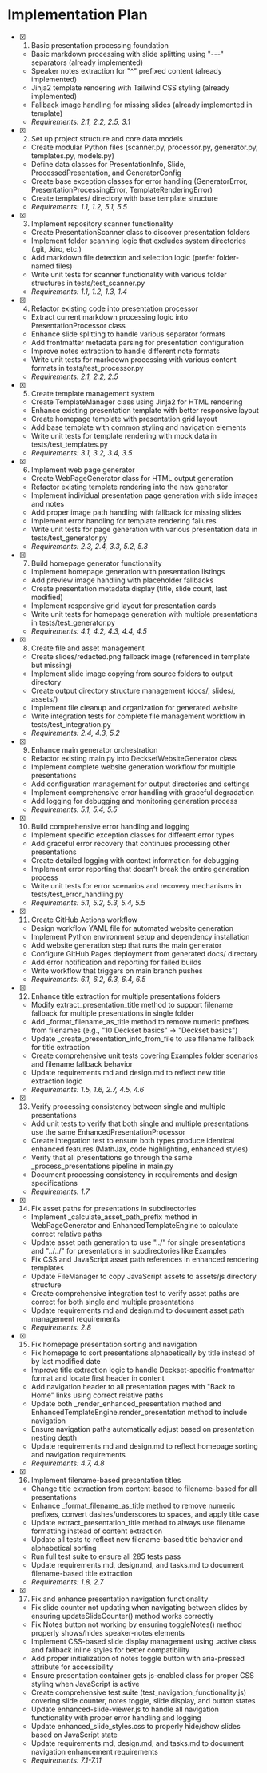 # Implementation Plan

- [x] 1. Basic presentation processing foundation
  - Basic markdown processing with slide splitting using "---" separators (already implemented)
  - Speaker notes extraction for "^" prefixed content (already implemented)
  - Jinja2 template rendering with Tailwind CSS styling (already implemented)
  - Fallback image handling for missing slides (already implemented in template)
  - _Requirements: 2.1, 2.2, 2.5, 3.1_

- [x] 2. Set up project structure and core data models
  - Create modular Python files (scanner.py, processor.py, generator.py, templates.py, models.py)
  - Define data classes for PresentationInfo, Slide, ProcessedPresentation, and GeneratorConfig
  - Create base exception classes for error handling (GeneratorError, PresentationProcessingError, TemplateRenderingError)
  - Create templates/ directory with base template structure
  - _Requirements: 1.1, 1.2, 5.1, 5.5_

- [x] 3. Implement repository scanner functionality
  - Create PresentationScanner class to discover presentation folders
  - Implement folder scanning logic that excludes system directories (.git, .kiro, etc.)
  - Add markdown file detection and selection logic (prefer folder-named files)
  - Write unit tests for scanner functionality with various folder structures in tests/test_scanner.py
  - _Requirements: 1.1, 1.2, 1.3, 1.4_

- [x] 4. Refactor existing code into presentation processor
  - Extract current markdown processing logic into PresentationProcessor class
  - Enhance slide splitting to handle various separator formats
  - Add frontmatter metadata parsing for presentation configuration
  - Improve notes extraction to handle different note formats
  - Write unit tests for markdown processing with various content formats in tests/test_processor.py
  - _Requirements: 2.1, 2.2, 2.5_

- [x] 5. Create template management system
  - Create TemplateManager class using Jinja2 for HTML rendering
  - Enhance existing presentation template with better responsive layout
  - Create homepage template with presentation grid layout
  - Add base template with common styling and navigation elements
  - Write unit tests for template rendering with mock data in tests/test_templates.py
  - _Requirements: 3.1, 3.2, 3.4, 3.5_

- [x] 6. Implement web page generator
  - Create WebPageGenerator class for HTML output generation
  - Refactor existing template rendering into the new generator
  - Implement individual presentation page generation with slide images and notes
  - Add proper image path handling with fallback for missing slides
  - Implement error handling for template rendering failures
  - Write unit tests for page generation with various presentation data in tests/test_generator.py
  - _Requirements: 2.3, 2.4, 3.3, 5.2, 5.3_

- [x] 7. Build homepage generator functionality
  - Implement homepage generation with presentation listings
  - Add preview image handling with placeholder fallbacks
  - Create presentation metadata display (title, slide count, last modified)
  - Implement responsive grid layout for presentation cards
  - Write unit tests for homepage generation with multiple presentations in tests/test_generator.py
  - _Requirements: 4.1, 4.2, 4.3, 4.4, 4.5_

- [x] 8. Create file and asset management
  - Create slides/redacted.png fallback image (referenced in template but missing)
  - Implement slide image copying from source folders to output directory
  - Create output directory structure management (docs/, slides/, assets/)
  - Implement file cleanup and organization for generated website
  - Write integration tests for complete file management workflow in tests/test_integration.py
  - _Requirements: 2.4, 4.3, 5.2_

- [x] 9. Enhance main generator orchestration
  - Refactor existing main.py into DecksetWebsiteGenerator class
  - Implement complete website generation workflow for multiple presentations
  - Add configuration management for output directories and settings
  - Implement comprehensive error handling with graceful degradation
  - Add logging for debugging and monitoring generation process
  - _Requirements: 5.1, 5.4, 5.5_

- [x] 10. Build comprehensive error handling and logging
  - Implement specific exception classes for different error types
  - Add graceful error recovery that continues processing other presentations
  - Create detailed logging with context information for debugging
  - Implement error reporting that doesn't break the entire generation process
  - Write unit tests for error scenarios and recovery mechanisms in tests/test_error_handling.py
  - _Requirements: 5.1, 5.2, 5.3, 5.4, 5.5_

- [x] 11. Create GitHub Actions workflow
  - Design workflow YAML file for automated website generation
  - Implement Python environment setup and dependency installation
  - Add website generation step that runs the main generator
  - Configure GitHub Pages deployment from generated docs/ directory
  - Add error notification and reporting for failed builds
  - Write workflow that triggers on main branch pushes
  - _Requirements: 6.1, 6.2, 6.3, 6.4, 6.5_

- [x] 12. Enhance title extraction for multiple presentations folders
  - Modify extract_presentation_title method to support filename fallback for multiple presentations in single folder
  - Add _format_filename_as_title method to remove numeric prefixes from filenames (e.g., "10 Deckset basics" → "Deckset basics")
  - Update _create_presentation_info_from_file to use filename fallback for title extraction
  - Create comprehensive unit tests covering Examples folder scenarios and filename fallback behavior
  - Update requirements.md and design.md to reflect new title extraction logic
  - _Requirements: 1.5, 1.6, 2.7, 4.5, 4.6_

- [x] 13. Verify processing consistency between single and multiple presentations
  - Add unit tests to verify that both single and multiple presentations use the same EnhancedPresentationProcessor
  - Create integration test to ensure both types produce identical enhanced features (MathJax, code highlighting, enhanced styles)
  - Verify that all presentations go through the same _process_presentations pipeline in main.py
  - Document processing consistency in requirements and design specifications
  - _Requirements: 1.7_

- [x] 14. Fix asset paths for presentations in subdirectories
  - Implement _calculate_asset_path_prefix method in WebPageGenerator and EnhancedTemplateEngine to calculate correct relative paths
  - Update asset path generation to use "../" for single presentations and "../../" for presentations in subdirectories like Examples
  - Fix CSS and JavaScript asset path references in enhanced rendering templates
  - Update FileManager to copy JavaScript assets to assets/js directory structure
  - Create comprehensive integration test to verify asset paths are correct for both single and multiple presentations
  - Update requirements.md and design.md to document asset path management requirements
  - _Requirements: 2.8_

- [x] 15. Fix homepage presentation sorting and navigation
  - Fix homepage to sort presentations alphabetically by title instead of by last modified date
  - Improve title extraction logic to handle Deckset-specific frontmatter format and locate first header in content
  - Add navigation header to all presentation pages with "Back to Home" links using correct relative paths
  - Update both _render_enhanced_presentation method and EnhancedTemplateEngine.render_presentation method to include navigation
  - Ensure navigation paths automatically adjust based on presentation nesting depth
  - Update requirements.md and design.md to reflect homepage sorting and navigation requirements
  - _Requirements: 4.7, 4.8_

- [x] 16. Implement filename-based presentation titles
  - Change title extraction from content-based to filename-based for all presentations
  - Enhance _format_filename_as_title method to remove numeric prefixes, convert dashes/underscores to spaces, and apply title case
  - Update extract_presentation_title method to always use filename formatting instead of content extraction
  - Update all tests to reflect new filename-based title behavior and alphabetical sorting
  - Run full test suite to ensure all 285 tests pass
  - Update requirements.md, design.md, and tasks.md to document filename-based title extraction
  - _Requirements: 1.8, 2.7_

- [x] 17. Fix and enhance presentation navigation functionality
  - Fix slide counter not updating when navigating between slides by ensuring updateSlideCounter() method works correctly
  - Fix Notes button not working by ensuring toggleNotes() method properly shows/hides speaker-notes elements
  - Implement CSS-based slide display management using .active class and fallback inline styles for better compatibility
  - Add proper initialization of notes toggle button with aria-pressed attribute for accessibility
  - Ensure presentation container gets js-enabled class for proper CSS styling when JavaScript is active
  - Create comprehensive test suite (test_navigation_functionality.js) covering slide counter, notes toggle, slide display, and button states
  - Update enhanced-slide-viewer.js to handle all navigation functionality with proper error handling and logging
  - Update enhanced_slide_styles.css to properly hide/show slides based on JavaScript state
  - Update requirements.md, design.md, and tasks.md to document navigation enhancement requirements
  - _Requirements: 7.1-7.11_